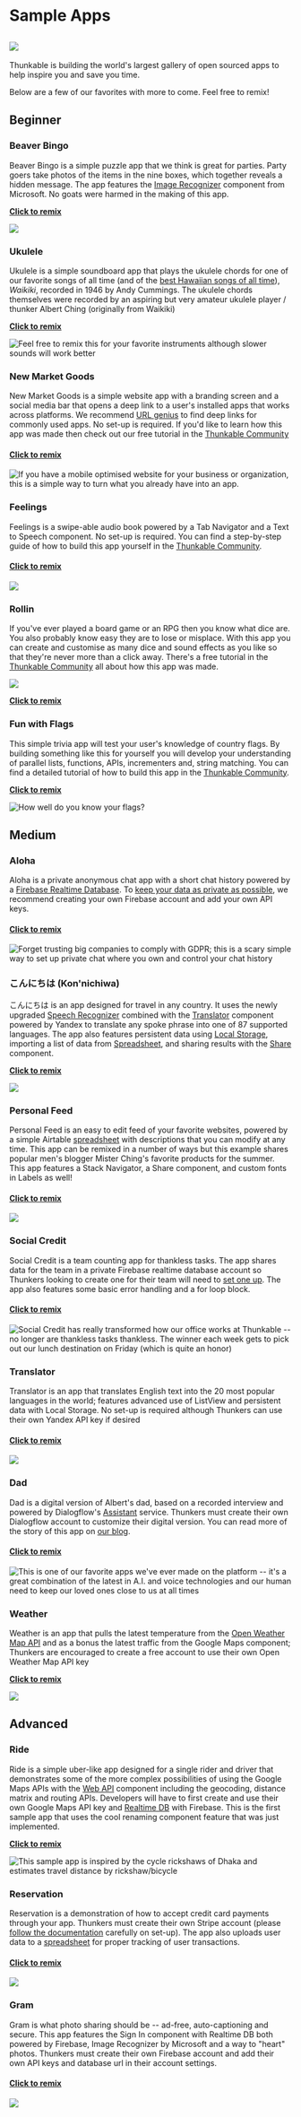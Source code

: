 # Sample Apps

##  ![](../../.gitbook/assets/remix-icon.png)

Thunkable is building the world's largest gallery of open sourced apps to help inspire you and save you time.

Below are a few of our favorites with more to come. Feel free to remix!

## Beginner

### Beaver Bingo

Beaver Bingo is a simple puzzle app that we think is great for parties. Party goers take photos of the items in the nine boxes, which together reveals a hidden message.  The app features the [Image Recognizer](../create/components/image/image-recognizer.md) component from Microsoft. No goats were harmed in the making of this app.

[**Click to remix**](https://goo.gl/avCsmh)

![](../../.gitbook/assets/thunkable-docs-exhibits-17.png)

### Ukulele

Ukulele is a simple soundboard app that plays the ukulele chords for one of our favorite songs of all time \(and of the [best Hawaiian songs of all time](http://www.honolulumagazine.com/Honolulu-Magazine/June-2007/50-Greatest-Songs-of-Hawai-8217i/index.php?cparticle=2&siarticle=1#artanc)\), _Waikiki_, recorded in 1946 by Andy Cummings. The ukulele chords themselves were recorded by an aspiring but very amateur ukulele player / thunker Albert Ching \(originally from Waikiki\)

[**Click to remix**](https://goo.gl/knSQs4)

![Feel free to remix this for your favorite instruments although slower sounds will work better](../../.gitbook/assets/thunkable-docs-exhibits-13.png)

### New Market Goods

New Market Goods is a simple website app with a branding screen and a social media bar that opens a deep link to a user's installed apps that works across platforms. We recommend [URL genius](https://app.urlgeni.us/#/) to find deep links for commonly used apps. No set-up is required. If you'd like to learn how this app was made then check out our free tutorial in the [Thunkable Community](https://community.thunkable.com/t/business-app-new-market-goods/32448?u=domhnall)

#### [Click to remix](https://x.thunkable.com/copy/6256f489c9885dcf78eee142be3ca744)

![If you have a mobile optimised website for your business or organization, this is a simple way to turn what you already have into an app.](../../.gitbook/assets/nmg.png)

### Feelings

Feelings is a swipe-able audio book powered by a Tab Navigator and a Text to Speech component. No set-up is required. You can find a step-by-step guide of how to build this app yourself in the [Thunkable Community](https://community.thunkable.com/t/audio-book-app-feelings/32601?u=domhnall).

#### [Click to remix](https://goo.gl/xs2ZYn)

![](../../.gitbook/assets/feelings.png)

### Rollin

If you've ever played a board game or an RPG then you know what dice are. You also probably know easy they are to lose or misplace. With this app you can create and customise as many dice and sound effects as you like so that they're never more than a click away. There's a free tutorial in the [Thunkable Community](https://community.thunkable.com/t/game-app-rollin/32715?u=domhnall) all about how this app was made.

![](../../.gitbook/assets/rollin.png)

[**Click to remix** ](https://goo.gl/Mpyv9W)

### Fun with Flags

This simple trivia app will test your user's knowledge of country flags. By building something like this for yourself you will develop your understanding of parallel lists, functions, APIs, incrementers and, string matching. You can find a detailed tutorial of how to build this app in the [Thunkable Community](https://community.thunkable.com/t/quiz-app-fun-with-flags/32265?u=domhnall).

[**Click to remix**](https://x.thunkable.com/copy/6e09037b4bdc7ac4207521322b433137)

![How well do you know your flags?](../../.gitbook/assets/screen-shot-2018-06-20-at-11.27.50.png)

## **Medium**

### Aloha

Aloha is a private anonymous chat app with a short chat history powered by a [Firebase Realtime Database](../create/components/data/realtime-db.md). To [keep your data as private as possible](../create/app-data-privacy.md#create-your-own-private-repository-of-cloud-data), we recommend creating your own Firebase account and add your own API keys.

#### [Click to remix](https://goo.gl/jPNbTN)

![Forget trusting big companies to comply with GDPR; this is a scary simple way to set up private chat where you own and control your chat history](../../.gitbook/assets/docs-aloha.png)

### **こんにちは \(Kon'nichiwa\)**

こんにちは is an app designed for travel in any country. It uses the newly upgraded [Speech Recognizer](../create/components/voice/speech-recognizer.md) combined with the [Translator](../create/components/voice/translator.md) component powered by Yandex to translate any spoke phrase into one of 87 supported languages. The app also features persistent data using [Local Storage](../create/components/data/local-storage.md), importing a list of data from [Spreadsheet](../create/components/data/spreadsheet.md), and sharing results with the [Share](../create/components/social/share.md) component.

[**Click to remix**](https://goo.gl/DHp6Qv)

![](../../.gitbook/assets/docs-real.png)

### Personal Feed

Personal Feed is an easy to edit feed of your favorite websites, powered by a simple Airtable [spreadsheet](../create/components/data/spreadsheet.md) with descriptions that you can modify at any time. This app can be remixed in a number of ways but this example shares popular men's blogger Mister Ching's favorite products for the summer. This app features a Stack Navigator, a Share component, and custom fonts in Labels as well!

#### [Click to remix](https://goo.gl/3Y9WuD)

![](../../.gitbook/assets/docs-feed.png)

### Social Credit

Social Credit is a team counting app for thankless tasks. The app shares data for the team in a private Firebase realtime database account so Thunkers looking to create one for their team will need to [set one up](https://docs.thunkable.com/x/components/data-storage/realtime-db.html#set-up). The app also features some basic error handling and a for loop block.

#### [Click to remix](https://goo.gl/uVLmzr)

![Social Credit has really transformed how our office works at Thunkable -- no longer are thankless tasks thankless. The winner each week gets to pick out our lunch destination on Friday \(which is quite an honor\)](../../.gitbook/assets/thunkable-docs-exhibits-19.png)

### Translator

Translator is an app that translates English text into the 20 most popular languages in the world; features advanced use of ListView and persistent data with Local Storage. No set-up is required although Thunkers can use their own Yandex API key if desired

#### [Click to remix](https://goo.gl/vYQNt2)

![](../../.gitbook/assets/translator%20%281%29.png)

### Dad

Dad is a digital version of Albert's dad, based on a recorded interview and powered by Dialogflow's [Assistant](../create/components/voice/assistant.md) service. Thunkers must create their own Dialogflow account to customize their digital version. You can read more of the story of this app on [our blog](https://blog.thunkable.com/meet-my-dad-in-an-app-8a93ded720e0).

#### [Click to remix](https://x.thunkable.com/copy/2e043f9ebed31311caacb08f9560c200?utm_source=Docs%20Dad)

![This is one of our favorite apps we&apos;ve ever made on the platform -- it&apos;s a great combination of the latest in A.I. and voice technologies and our human need to keep our loved ones close to us at all times](../../.gitbook/assets/docs-dad.png)

### Weather

Weather is an app that pulls the latest temperature from the [Open Weather Map API](https://www.openweathermap.org/api) and as a bonus the latest traffic from the Google Maps component; Thunkers are encouraged to create a free account to use their own Open Weather Map API key

[**Click to remix**](https://goo.gl/cTaaXQ)

![](../../.gitbook/assets/thunkable-docs-exhibits-1.png)

## Advanced

### Ride

Ride is a simple uber-like app designed for a single rider and driver that demonstrates some of the more complex possibilities of using the Google Maps APIs with the [Web API](../create/components/data/web-api.md) component including the geocoding, distance matrix and routing APIs.  Developers will have to first create and use their own Google Maps API key and [Realtime DB](../create/components/data/realtime-db.md) with Firebase. This is the first sample app that uses the cool renaming component feature that was just implemented.

[**Click to remix**](https://goo.gl/hzH5Hz)

![This sample app is inspired by the cycle rickshaws of Dhaka and estimates travel distance by rickshaw/bicycle](../../.gitbook/assets/thunkable-docs-exhibits.png)

### Reservation

Reservation is a demonstration of how to accept credit card payments through your app. Thunkers must create their own Stripe account \(please [follow the documentation](https://docs.thunkable.com/ios/components/monetisation/payments.html) carefully on set-up\). The app also uploads user data to a [spreadsheet](https://docs.thunkable.com/ios/components/data-storage/spreadsheets.html) for proper tracking of user transactions.

#### [**Click to remix**](https://goo.gl/XY9cTx)

![](../../.gitbook/assets/thunkable-documentation-exhibits-97%20%281%29.png)

### Gram

Gram is what photo sharing should be -- ad-free, auto-captioning and secure. This app features the Sign In component with Realtime DB both powered by Firebase, Image Recognizer by Microsoft and a way to "heart" photos. Thunkers must create their own Firebase account and add their own API keys and database url in their account settings.

#### [Click to remix](https://x.thunkable.com/copy/ddec58887bc5b2e57e096e6566a4a666?utm_source=Docs%20Gram)

![](../../.gitbook/assets/thunkable-docs-exhibits-27.png)

